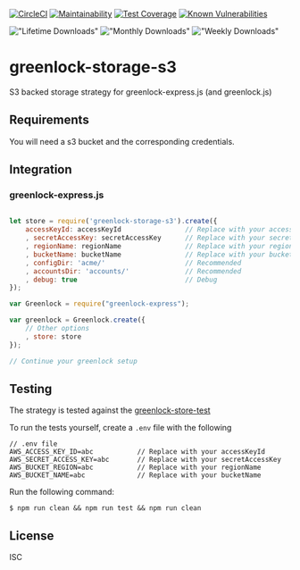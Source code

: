 [![CircleCI](https://circleci.com/gh/cderche/greenlock-storage-s3.svg?style=svg)](https://circleci.com/gh/cderche/greenlock-storage-s3)
[![Maintainability](https://api.codeclimate.com/v1/badges/475063105bcab86230f9/maintainability)](https://codeclimate.com/github/cderche/greenlock-storage-s3/maintainability)
[![Test Coverage](https://api.codeclimate.com/v1/badges/475063105bcab86230f9/test_coverage)](https://codeclimate.com/github/cderche/greenlock-storage-s3/test_coverage)
[![Known Vulnerabilities](https://snyk.io/test/github/cderche/greenlock-storage-s3/badge.svg)](https://snyk.io/test/github/cderche/greenlock-storage-s3)

!["Lifetime Downloads"](https://img.shields.io/npm/dt/greenlock-challenge-s3.svg "Lifetime Download Count can't be shown")
!["Monthly Downloads"](https://img.shields.io/npm/dm/greenlock-challenge-s3.svg "Monthly Download Count can't be shown")
!["Weekly Downloads"](https://img.shields.io/npm/dw/greenlock-challenge-s3.svg "Weekly Download Count can't be shown")

# greenlock-storage-s3
S3 backed storage strategy for greenlock-express.js (and greenlock.js)

## Requirements

You will need a s3 bucket and the corresponding credentials.

## Integration

### greenlock-express.js

```javascript

let store = require('greenlock-storage-s3').create({
    accessKeyId: accessKeyId                // Replace with your accessKeyId
    , secretAccessKey: secretAccessKey      // Replace with your secretAccessKey
    , regionName: regionName                // Replace with your regionName
    , bucketName: bucketName                // Replace with your bucketName
    , configDir: 'acme/'                    // Recommended
    , accountsDir: 'accounts/'              // Recommended
    , debug: true                           // Debug
});

var Greenlock = require("greenlock-express");

var greenlock = Greenlock.create({
    // Other options
    , store: store
});

// Continue your greenlock setup

```

## Testing

The strategy is tested against the [greenlock-store-test](https://git.coolaj86.com/coolaj86/greenlock-store-test.js)

To run the tests yourself, create a `.env` file with the following

```console
// .env file
AWS_ACCESS_KEY_ID=abc           // Replace with your accessKeyId
AWS_SECRET_ACCESS_KEY=abc       // Replace with your secretAccessKey
AWS_BUCKET_REGION=abc           // Replace with your regionName
AWS_BUCKET_NAME=abc             // Replace with your bucketName
```

Run the following command: 
```console
$ npm run clean && npm run test && npm run clean
```

## License

ISC
